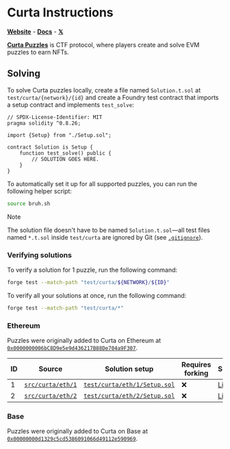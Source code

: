 # Curta Instructions

[**Website**](https://curta.wtf) - [**Docs**](https://curta.wtf/docs) - [**𝕏**](https://x.com/curta_ctf)

[**Curta Puzzles**](https://curta.wtf/docs/puzzles/overview) is CTF protocol, where players create and solve EVM puzzles to earn NFTs.

## Solving

To solve Curta puzzles locally, create a file named `Solution.t.sol` at `test/curta/{network}/{id}` and create a Foundry test contract that imports a setup contract and implements `test_solve`:

```solidity
// SPDX-License-Identifier: MIT
pragma solidity ^0.8.26;

import {Setup} from "./Setup.sol";

contract Solution is Setup {
    function test_solve() public {
        // SOLUTION GOES HERE.
    }
}
```

To automatically set it up for all supported puzzles, you can run the following helper script:

```sh
source bruh.sh
```

> [!NOTE]
> The solution file doesn't have to be named `Solution.t.sol`&mdash;all test files named `*.t.sol` inside `test/curta` are ignored by Git (see [`.gitignore`](.gitignore)).

### Verifying solutions

To verify a solution for 1 puzzle, run the following command:

```sh
forge test --match-path "test/curta/${NETWORK}/${ID}"
```

To verify all your solutions at once, run the following command:

```sh
forge test --match-path "test/curta/*"
```

### Ethereum

Puzzles were originally added to Curta on Ethereum at [`0x0000000006bC8D9e5e9d436217B88De704a9F307`](https://etherscan.io/address/0x0000000006bC8D9e5e9d436217B88De704a9F307).

| ID  | Source                       | Solution setup                                                   | Requires forking | Solution                                        |
| --- | ---------------------------- | ---------------------------------------------------------------- | ---------------- | ----------------------------------------------- |
| 1   | [`src/curta/eth/1`](./eth/1) | [`test/curta/eth/1/Setup.sol`](../../test/curta/eth/1/Setup.sol) | ❌               | [Link](https://curta.wtf/puzzle/eth:1/write-up) |
| 2   | [`src/curta/eth/2`](./eth/2) | [`test/curta/eth/2/Setup.sol`](../../test/curta/eth/2/Setup.sol) | ❌               | [Link](https://curta.wtf/puzzle/eth:2/write-up) |

### Base

Puzzles were originally added to Curta on Base at [`0x00000000d1329c5cd5386091066d49112e590969`](https://basescan.org/address/0x00000000d1329c5cd5386091066d49112e590969).
